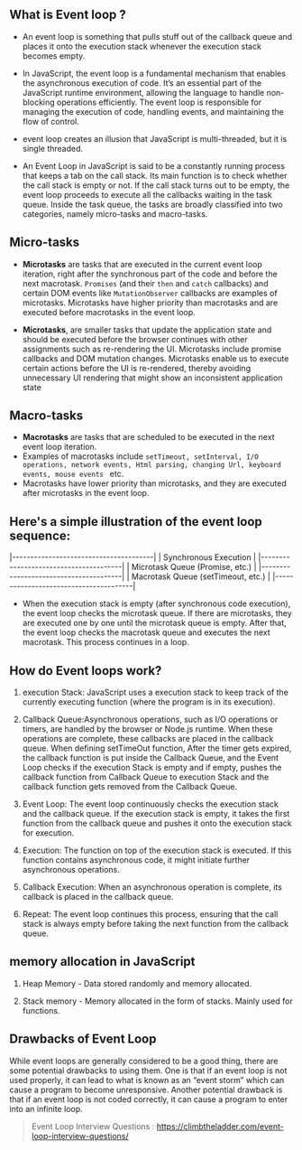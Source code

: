 ## What is Event loop ? 
- An event loop is something that pulls stuff out of the callback queue and places it onto the execution stack whenever the execution stack becomes empty.

- In JavaScript, the event loop is a fundamental mechanism that enables the asynchronous execution of code. It’s an essential part of the JavaScript runtime environment, allowing the language to handle non-blocking operations efficiently. The event loop is responsible for managing the execution of code, handling events, and maintaining the flow of control.

- event loop creates an illusion that JavaScript is multi-threaded, but it is single threaded.

- An Event Loop in JavaScript is said to be a constantly running process that keeps a tab on the call stack. Its main function is to check whether the call stack is empty or not. If the call stack turns out to be empty, the event loop proceeds to execute all the callbacks waiting in the task queue. Inside the task queue, the tasks are broadly classified into two categories, namely micro-tasks and macro-tasks.


## Micro-tasks

- **Microtasks** are tasks that are executed in the current event loop iteration, right after the synchronous part of the code and before the next macrotask.
`Promises` (and their `then` and `catch` callbacks) and certain DOM events like `MutationObserver` callbacks are examples of microtasks.
Microtasks have higher priority than macrotasks and are executed before macrotasks in the event loop.

- **Microtasks**, are smaller tasks that update the application state and should be executed before the browser continues with other assignments such as re-rendering the UI. Microtasks include promise callbacks and DOM mutation changes. Microtasks enable us to execute certain actions before the UI is re-rendered, thereby avoiding unnecessary UI rendering that might show an inconsistent application state


## Macro-tasks

- **Macrotasks** are tasks that are scheduled to be executed in the next event loop iteration.
- Examples of macrotasks include `setTimeout, setInterval, I/O operations, network events, Html parsing, changing Url, keyboard events, mouse events ` etc.
- Macrotasks have lower priority than microtasks, and they are executed after microtasks in the event loop.


## Here's a simple illustration of the event loop sequence:


|---------------------------------------|
|    Synchronous Execution              |
|---------------------------------------|
|    Microtask Queue (Promise, etc.)    |
|---------------------------------------|
|    Macrotask Queue (setTimeout, etc.) |
|---------------------------------------|


- When the execution stack is empty (after synchronous code execution), the event loop checks the microtask queue. If there are microtasks, they are executed one by one until the microtask queue is empty. After that, the event loop checks the macrotask queue and executes the next macrotask. This process continues in a loop.

## How do Event loops work?
1. execution Stack: JavaScript uses a execution stack to keep track of the currently executing function (where the program is in its execution).

2. Callback Queue:Asynchronous operations, such as I/O operations or timers, are handled by the browser or Node.js runtime. When these operations are complete,  these callbacks are placed in the callback queue. When defining setTimeOut function, After the timer gets expired, the callback function is put inside the Callback Queue, and the Event Loop checks if the execution Stack is empty and if empty, pushes the callback function from Callback Queue to execution Stack and the callback function gets removed from the Callback Queue.

3. Event Loop: The event loop continuously checks the execution stack and the callback queue. If the execution stack is empty, it takes the first function from the callback queue and pushes it onto the execution stack for execution.

4. Execution: The function on top of the execution stack is executed. If this function contains asynchronous code, it might initiate further asynchronous operations.

5. Callback Execution: When an asynchronous operation is complete, its callback is placed in the callback queue.

6. Repeat: The event loop continues this process, ensuring that the call stack is always empty before taking the next function from the callback queue.


## memory allocation in JavaScript

1. Heap Memory - Data stored randomly and memory allocated.

2. Stack memory - Memory allocated in the form of stacks. Mainly used for functions.


## Drawbacks of Event Loop
While event loops are generally considered to be a good thing, there are some potential drawbacks to using them. One is that if an event loop is not used properly, it can lead to what is known as an “event storm” which can cause a program to become unresponsive. Another potential drawback is that if an event loop is not coded correctly, it can cause a program to enter into an infinite loop.


> Event Loop Interview Questions : https://climbtheladder.com/event-loop-interview-questions/
